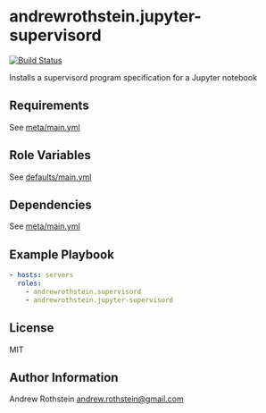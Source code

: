 andrewrothstein.jupyter-supervisord
=========
[![Build Status](https://travis-ci.org/andrewrothstein/ansible-jupyter-supervisord.svg?branch=master)](https://travis-ci.org/andrewrothstein/ansible-jupyter-supervisord)

Installs a supervisord program specification for a Jupyter notebook

Requirements
------------

See [meta/main.yml](meta/main.yml)

Role Variables
--------------

See [defaults/main.yml](defaults/main.yml)

Dependencies
------------

See [meta/main.yml](meta/main.yml)

Example Playbook
----------------

```yml
- hosts: servers
  roles:
    - andrewrothstein.supervisord
    - andrewrothstein.jupyter-supervisord
```

License
-------

MIT

Author Information
------------------

Andrew Rothstein <andrew.rothstein@gmail.com>
